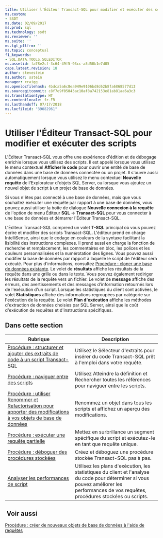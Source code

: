 ```yaml
---
title: Utiliser l'Éditeur Transact-SQL pour modifier et exécuter des scripts | Microsoft Docs
ms.custom:
- SSDT
ms.date: 02/09/2017
ms.prod: sql
ms.technology: ssdt
ms.reviewer: ''
ms.suite: ''
ms.tgt_pltfrm: ''
ms.topic: conceptual
f1_keywords:
- SQL.DATA.TOOLS.SQLEDITOR
ms.assetid: fa78e2cf-3c64-49f5-93cc-a3d50b1e7d05
caps.latest.revision: 18
author: stevestein
ms.author: sstein
manager: craigg
ms.openlocfilehash: 4bdca5a6c8ea949e9106bd8d62b8fa6868577d13
ms.sourcegitcommit: c8f7e9f05043ac10af8a742153e81ab81aa6a3c3
ms.translationtype: HT
ms.contentlocale: fr-FR
ms.lasthandoff: 07/17/2018
ms.locfileid: "39082961"
---
```

# <a name="use-transact-sql-editor-to-edit-and-execute-scripts"></a>Utiliser l'Éditeur Transact-SQL pour modifier et exécuter des scripts
L'Éditeur Transact\-SQL vous offre une expérience d'édition et de débogage enrichie lorsque vous utilisez des scripts. Il est appelé lorsque vous utilisez le menu contextuel **Afficher le code** pour ouvrir une entité de base de données dans une base de données connectée ou un projet. Il s'ouvre aussi automatiquement lorsque vous utilisez le menu contextuel **Nouvelle requête** de l'Explorateur d'objets SQL Server, ou lorsque vous ajoutez un nouvel objet de script à un projet de base de données.  
  
Si vous n'êtes pas connecté à une base de données, mais que vous souhaitez exécuter une requête par rapport à une base de données, vous pouvez aussi utiliser la boîte de dialogue **Nouvelle connexion à la requête** de l'option de menu Éditeur **SQL** ->  **Transact\-SQL** pour vous connecter à une base de données et démarrer l'Éditeur Transact\-SQL.  
  
L'Éditeur Transact\-SQL comprend un volet **T-SQL** principal où vous pouvez écrire et modifier des scripts Transact\-SQL. L'éditeur prend en charge IntelliSense, ainsi que le codage en couleurs de la syntaxe facilitant la lisibilité des instructions complexes. Il prend aussi en charge la fonction de recherche et remplacement, les commentaires en bloc, les polices et les couleurs personnalisées et la numérotation des lignes. Vous pouvez aussi modifier la base de données par rapport à laquelle le script de l'éditeur sera exécuté. Pour plus d'informations, consultez [Procédure : cloner une base de données existante](../ssdt/how-to-clone-an-existing-database.md). Le volet de **résultats** affiche les résultats de la requête dans une grille ou dans le texte. Vous pouvez également rediriger les résultats de la requête vers un fichier. Le volet de **message** affiche des erreurs, des avertissements et des messages d'information retournés lors de l'exécution d'un script. Lorsque les statistiques du client sont activées, le volet **Statistiques** affiche des informations regroupées par catégorie sur l'exécution de la requête. Le volet **Plan d'exécution** affiche les méthodes d'extraction de données choisies par SQL Server, ainsi que le coût d'exécution de requêtes et d'instructions spécifiques.  
  
## <a name="in-this-section"></a>Dans cette section  
  
|Rubrique|Description|  
|---------|---------------|  
|[Procédure : structurer et ajouter des extraits de code à un script Transact-SQL](../ssdt/how-to-outline-and-add-snippets-to-transact-sql-script.md)|Utilisez le Sélecteur d'extraits pour insérer du code Transact\-SQL prêt à l'emploi dans votre requête.|  
|[Procédure : naviguer entre des scripts](../ssdt/how-to-navigate-between-scripts.md)|Utilisez Atteindre la définition et Rechercher toutes les références pour naviguer entre les scripts.|  
|[Procédure : utiliser Renommer et Refactorisation pour apporter des modifications à vos objets de base de données](../ssdt/how-to-use-rename-and-refactoring-to-make-changes-to-your-database-objects.md)|Renommez un objet dans tous les scripts et affichez un aperçu des modifications.|  
|[Procédure : exécuter une requête partielle](../ssdt/how-to-execute-a-partial-query.md)|Mettez en surbrillance un segment spécifique du script et exécutez-le en tant que requête unique.|  
|[Procédure : déboguer des procédures stockées](../ssdt/how-to-debug-stored-procedures.md)|Créez et déboguez une procédure stockée Transact\-SQL pas à pas.|  
|[Analyser les performances de script](../ssdt/analyze-script-performance.md)|Utilisez les plans d'exécution, les statistiques du client et l'analyse du code pour déterminer si vous pouvez améliorer les performances de vos requêtes, procédures stockées ou scripts.|  
  
## <a name="see-also"></a> Voir aussi  
[Procédure : créer de nouveaux objets de base de données à l'aide de requêtes](../ssdt/how-to-create-new-database-objects-using-queries.md)  
  
